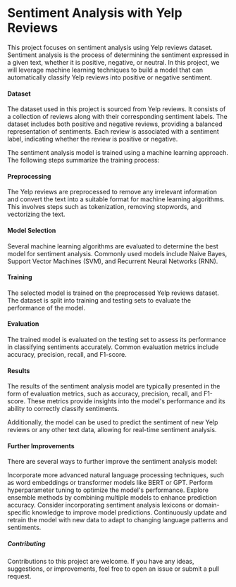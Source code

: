 # Sentiment Analysis with Yelp Reviews
This project focuses on sentiment analysis using Yelp reviews dataset. Sentiment analysis is the process of determining the sentiment expressed in a given text, whether it is positive, negative, or neutral. In this project, we will leverage machine learning techniques to build a model that can automatically classify Yelp reviews into positive or negative sentiment.

#### Dataset
The dataset used in this project is sourced from Yelp reviews. It consists of a collection of reviews along with their corresponding sentiment labels. The dataset includes both positive and negative reviews, providing a balanced representation of sentiments. Each review is associated with a sentiment label, indicating whether the review is positive or negative.

The sentiment analysis model is trained using a machine learning approach. The following steps summarize the training process:

#### Preprocessing
The Yelp reviews are preprocessed to remove any irrelevant information and convert the text into a suitable format for machine learning algorithms. This involves steps such as tokenization, removing stopwords, and vectorizing the text.

#### Model Selection
Several machine learning algorithms are evaluated to determine the best model for sentiment analysis. Commonly used models include Naive Bayes, Support Vector Machines (SVM), and Recurrent Neural Networks (RNN).

#### Training 
The selected model is trained on the preprocessed Yelp reviews dataset. The dataset is split into training and testing sets to evaluate the performance of the model.

#### Evaluation
The trained model is evaluated on the testing set to assess its performance in classifying sentiments accurately. Common evaluation metrics include accuracy, precision, recall, and F1-score.

#### Results
The results of the sentiment analysis model are typically presented in the form of evaluation metrics, such as accuracy, precision, recall, and F1-score. These metrics provide insights into the model's performance and its ability to correctly classify sentiments.

Additionally, the model can be used to predict the sentiment of new Yelp reviews or any other text data, allowing for real-time sentiment analysis.

#### Further Improvements
There are several ways to further improve the sentiment analysis model:

Incorporate more advanced natural language processing techniques, such as word embeddings or transformer models like BERT or GPT.
Perform hyperparameter tuning to optimize the model's performance.
Explore ensemble methods by combining multiple models to enhance prediction accuracy.
Consider incorporating sentiment analysis lexicons or domain-specific knowledge to improve model predictions.
Continuously update and retrain the model with new data to adapt to changing language patterns and sentiments.
##### Contributing
Contributions to this project are welcome. If you have any ideas, suggestions, or improvements, feel free to open an issue or submit a pull request.
